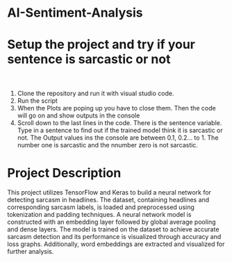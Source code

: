 # AI-Sentiment-Analysis<br>


# Setup the project and try if your sentence is sarcastic or not<br><br>
1. Clone the repository and run it with visual studio code.<br>
2. Run the script<br>
3. When the Plots are poping up you have to close them. Then the code will go on and show outputs in the console<br>
4. Scroll down to the last lines in the code. There is the sentence variable. Type in a sentence to find out if the trained model think it is sarcastic or not. The Output values ins the console are between 0.1, 0.2... to 1. The number one is sarcastic and the nnumber zero is not sarcastic.

# Project Description<br>
This project utilizes TensorFlow and Keras to build a neural network for detecting sarcasm in headlines. The dataset, containing headlines and corresponding sarcasm labels, is loaded and preprocessed using tokenization and padding techniques. A neural network model is constructed with an embedding layer followed by global average pooling and dense layers. The model is trained on the dataset to achieve accurate sarcasm detection and its performance is visualized through accuracy and loss graphs. Additionally, word embeddings are extracted and visualized for further analysis.



